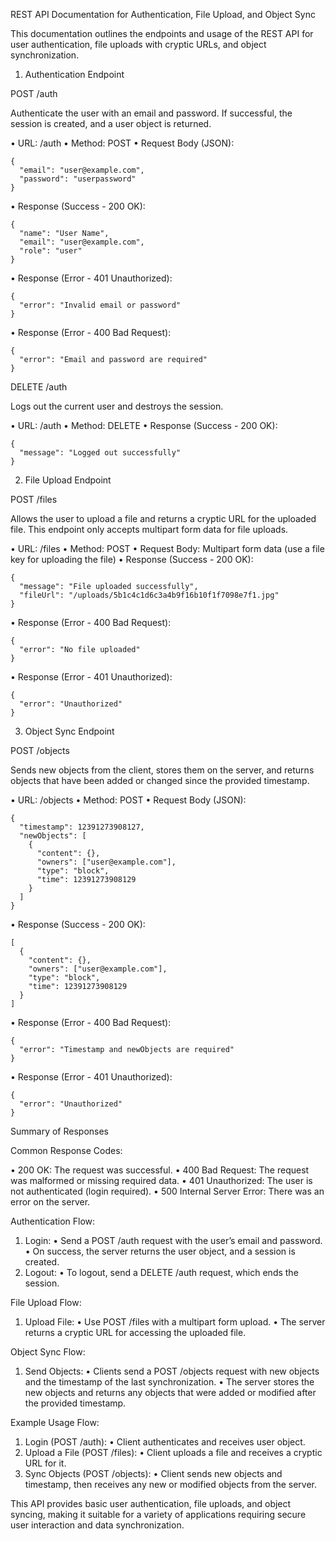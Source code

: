 REST API Documentation for Authentication, File Upload, and Object Sync

This documentation outlines the endpoints and usage of the REST API for user authentication, file uploads with cryptic URLs, and object synchronization.

1. Authentication Endpoint

POST /auth

Authenticate the user with an email and password. If successful, the session is created, and a user object is returned.

•	URL: /auth
•	Method: POST
•	Request Body (JSON):

	{
	  "email": "user@example.com",
	  "password": "userpassword"
	}


•	Response (Success - 200 OK):

	{
	  "name": "User Name",
	  "email": "user@example.com",
	  "role": "user"
	}


•	Response (Error - 401 Unauthorized):

	{
	  "error": "Invalid email or password"
	}


•	Response (Error - 400 Bad Request):

	{
	  "error": "Email and password are required"
	}



DELETE /auth

Logs out the current user and destroys the session.

•	URL: /auth
•	Method: DELETE
•	Response (Success - 200 OK):

	{
	  "message": "Logged out successfully"
	}



2. File Upload Endpoint

POST /files

Allows the user to upload a file and returns a cryptic URL for the uploaded file. This endpoint only accepts multipart form data for file uploads.

•	URL: /files
•	Method: POST
•	Request Body: Multipart form data (use a file key for uploading the file)
•	Response (Success - 200 OK):

	{
	  "message": "File uploaded successfully",
	  "fileUrl": "/uploads/5b1c4c1d6c3a4b9f16b10f1f7098e7f1.jpg"
	}


•	Response (Error - 400 Bad Request):

	{
	  "error": "No file uploaded"
	}


•	Response (Error - 401 Unauthorized):

	{
	  "error": "Unauthorized"
	}



3. Object Sync Endpoint

POST /objects

Sends new objects from the client, stores them on the server, and returns objects that have been added or changed since the provided timestamp.

•	URL: /objects
•	Method: POST
•	Request Body (JSON):

	{
	  "timestamp": 12391273908127,
	  "newObjects": [
	    {
	      "content": {},
	      "owners": ["user@example.com"],
	      "type": "block",
	      "time": 12391273908129
	    }
	  ]
	}


•	Response (Success - 200 OK):

	[
	  {
	    "content": {},
	    "owners": ["user@example.com"],
	    "type": "block",
	    "time": 12391273908129
	  }
	]


•	Response (Error - 400 Bad Request):

	{
	  "error": "Timestamp and newObjects are required"
	}


•	Response (Error - 401 Unauthorized):

	{
	  "error": "Unauthorized"
	}



Summary of Responses

Common Response Codes:

•	200 OK: The request was successful.
•	400 Bad Request: The request was malformed or missing required data.
•	401 Unauthorized: The user is not authenticated (login required).
•	500 Internal Server Error: There was an error on the server.

Authentication Flow:

1.	Login:
•	Send a POST /auth request with the user’s email and password.
•	On success, the server returns the user object, and a session is created.
2.	Logout:
•	To logout, send a DELETE /auth request, which ends the session.

File Upload Flow:

1.	Upload File:
•	Use POST /files with a multipart form upload.
•	The server returns a cryptic URL for accessing the uploaded file.

Object Sync Flow:

1.	Send Objects:
•	Clients send a POST /objects request with new objects and the timestamp of the last synchronization.
•	The server stores the new objects and returns any objects that were added or modified after the provided timestamp.

Example Usage Flow:

1.	Login (POST /auth):
•	Client authenticates and receives user object.
2.	Upload a File (POST /files):
•	Client uploads a file and receives a cryptic URL for it.
3.	Sync Objects (POST /objects):
•	Client sends new objects and timestamp, then receives any new or modified objects from the server.

This API provides basic user authentication, file uploads, and object syncing, making it suitable for a variety of applications requiring secure user interaction and data synchronization.
